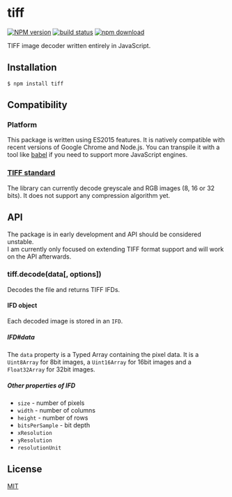 # tiff

  [![NPM version][npm-image]][npm-url]
  [![build status][travis-image]][travis-url]
  [![npm download][download-image]][download-url]

TIFF image decoder written entirely in JavaScript.

## Installation

```
$ npm install tiff
```

## Compatibility

### Platform

This package is written using ES2015 features. It is natively compatible with recent versions of Google Chrome
and Node.js. You can transpile it with a tool like [babel](https://babeljs.io/) if you need to support more
JavaScript engines.

### [TIFF standard](https://partners.adobe.com/public/developer/en/tiff/TIFF6.pdf)

The library can currently decode greyscale and RGB images (8, 16 or 32 bits). It does not support any compression algorithm yet.

## API

The package is in early development and API should be considered unstable.  
I am currently only focused on extending TIFF format support and will work on the API afterwards.

### tiff.decode(data[, options])

Decodes the file and returns TIFF IFDs.

#### IFD object

Each decoded image is stored in an `IFD`.

##### IFD#data

The `data` property is a Typed Array containing the pixel data. It is a `Uint8Array` for 8bit images, a `Uint16Array` for 16bit images and a `Float32Array` for 32bit images.

##### Other properties of IFD

* `size` - number of pixels
* `width` - number of columns
* `height` - number of rows
* `bitsPerSample` - bit depth
* `xResolution`
* `yResolution`
* `resolutionUnit`

## License

  [MIT](./LICENSE)

[npm-image]: https://img.shields.io/npm/v/tiff.svg?style=flat-square
[npm-url]: https://www.npmjs.com/package/tiff
[travis-image]: https://img.shields.io/travis/image-js/tiff/master.svg?style=flat-square
[travis-url]: https://travis-ci.org/image-js/tiff
[download-image]: https://img.shields.io/npm/dm/tiff.svg?style=flat-square
[download-url]: https://www.npmjs.com/package/tiff
